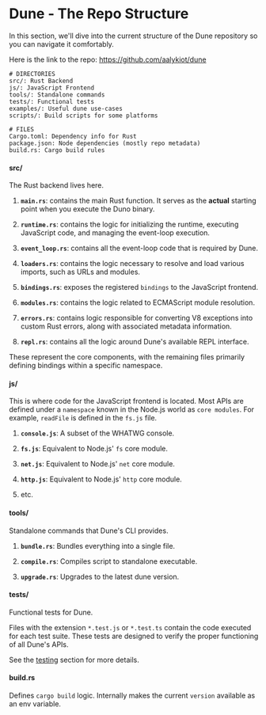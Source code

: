 # Dune - The Repo Structure

In this section, we'll dive into the current structure of the Dune repository so you can navigate it comfortably.

Here is the link to the repo: https://github.com/aalykiot/dune

```
# DIRECTORIES
src/: Rust Backend
js/: JavaScript Frontend
tools/: Standalone commands
tests/: Functional tests
examples/: Useful dune use-cases
scripts/: Build scripts for some platforms

# FILES
Cargo.toml: Dependency info for Rust
package.json: Node dependencies (mostly repo metadata)
build.rs: Cargo build rules
```

#### src/

The Rust backend lives here.

1. **`main.rs`**: contains the main Rust function. It serves as the **actual** starting point when you execute the Duno binary.

2. **`runtime.rs`**: contains the logic for initializing the runtime, executing JavaScript code, and managing the event-loop execution.

3. **`event_loop.rs`**: contains all the event-loop code that is required by Dune.

4. **`loaders.rs`**: contains the logic necessary to resolve and load various imports, such as URLs and modules.

5. **`bindings.rs`**: exposes the registered `bindings` to the JavaScript frontend.

6. **`modules.rs`**: contains the logic related to ECMAScript module resolution.

7. **`errors.rs`**: contains logic responsible for converting V8 exceptions into custom Rust errors, along with associated metadata information.

8. **`repl.rs`**: contains all the logic around Dune's available REPL interface.

These represent the core components, with the remaining files primarily defining bindings within a specific namespace.

#### js/

This is where code for the JavaScript frontend is located. Most APIs are defined under a `namespace` known in the Node.js world as `core modules`. For example, `readFile` is defined in the `fs.js` file.

1. **`console.js`**: A subset of the WHATWG console.

2. **`fs.js`**: Equivalent to Node.js' `fs` core module.

3. **`net.js`**: Equivalent to Node.js' `net` core module.

4. **`http.js`**: Equivalent to Node.js' `http` core module.

5. etc.

#### tools/

Standalone commands that Dune's CLI provides.

1. **`bundle.rs`**: Bundles everything into a single file.

2. **`compile.rs`**: Compiles script to standalone executable.

3. **`upgrade.rs`**: Upgrades to the latest dune version.

#### tests/

Functional tests for Dune.

Files with the extension `*.test.js` or `*.test.ts` contain the code executed for each test suite. These tests are designed to verify the proper functioning of all Dune's APIs.

See the [testing](https://github.com/aalykiot/dune/tree/main#testing) section for more details.

#### build.rs

Defines `cargo build` logic. Internally makes the current `version` available as an env variable.
